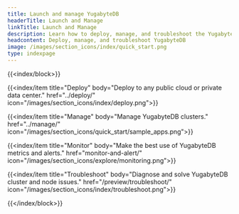 ```yaml
---
title: Launch and manage YugabyteDB
headerTitle: Launch and Manage
linkTitle: Launch and Manage
description: Learn how to deploy, manage, and troubleshoot the YugabyteDB database.
headcontent: Deploy, manage, and troubleshoot YugabyteDB
image: /images/section_icons/index/quick_start.png
type: indexpage
---
```


{{<index/block>}}

  {{<index/item
    title="Deploy"
    body="Deploy to any public cloud or private data center."
    href="../deploy/"
    icon="/images/section_icons/index/deploy.png">}}

  {{<index/item
    title="Manage"
    body="Manage YugabyteDB clusters."
    href="../manage/"
    icon="/images/section_icons/quick_start/sample_apps.png">}}

  {{<index/item
    title="Monitor"
    body="Make the best use of YugabyteDB metrics and alerts."
    href="monitor-and-alert/"
    icon="/images/section_icons/explore/monitoring.png">}}

  {{<index/item
    title="Troubleshoot"
    body="Diagnose and solve YugabyteDB cluster and node issues."
    href="/preview/troubleshoot/"
    icon="/images/section_icons/index/troubleshoot.png">}}

{{</index/block>}}
